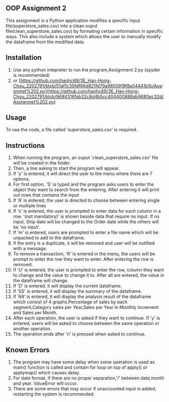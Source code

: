 ## OOP Assignment 2

This assignment is a Python application modifies a specific input file(superstore_sales.csv) into a clean ouput file(clean_superstore_sales.csv) by formating certain information in specific ways. This also include a system which allows the user to manually modify the dataframe from the modified data.

## Installation
1. Use any python intepreter to run the program,Assignment 2.py (spyder is recommended)
2. or [https://github.com/hanhc69/3E_Han-Hong-Chou_2202791/blob/51af1c35fdf66d821fd79a9850919f8a54441b1b/Assignmet%202.py](https://github.com/hanhc69/3E_Han-Hong-Chou_2202791/blob/9684316fab32c8d4b5cc404400888ab9680ec32d/Assignmet%202.py)

## Usage
To  use the code, a file called 'superstore_sales.csv' is required.

## Instructions
1. When running the program, an ouput 'clean_superstore_sales.csv' file will be created in the folder.
2. Then, a line asking to start the program will appear.
3. If 'y' is entered, it will direct the user to the menu where there are 7 options.
4. For first option, 'S' is typed and the program asks users to enter the object they want to search from the entering. After entering it will print out rows that contains the input
5. If 'A' is entered, the user is directed to choose between entering single or multiple lines
6. If 's' is entered, the user is prompted to enter data for each column in a row. '(not mandatory)' is shown beside data that require no input. If no input, Ship date will be changed to the Order date while the others will be 'no input'.
7. If 'm' is entered, users are prompted to enter a file name which will be unpacked to add to the dataframe.
8. If the entry is a duplicate, it will be removed and user will be notified with a message.
9. To remove a transaction, 'R' is entered in the menu, the users will be prompt to enter the row they want to enter. After entering the row is removed.
10. If 'U' is entered, the user is prompted to enter the row, column they want to change and the value to change it to. After all are entered, the value in the dateframe will change.
11.  If 'D' is entered, it will display the current dataframe.
12.  If 'SS' is entered, it will display the summary of the dataframe.
13.  If 'AR' is entered, it will display the analysis result of the dataframe which consist of 4 graphs,Percentage of sales by each segment,Category sales per Year,Sales per Year in Monthly Increment and Sales per Month.
14.  After each operation, the user is asked if they want to continue. If 'y' is entered, users will be asked to choose between the same operation or another operation.
15.  The operation ends after 'n' is pressed when asked to continue.

## Known Errors
1. The program may have some delay when some operation is used as main() function is called and contain for loop on top of apply() or applymap() which causes delay.
2. For date format, if there are no proper separation,'/' between date,month and year. ValueError will occur.
3. There are some errors that may occur if unaccounted input is added, restarting the system is recommended.

